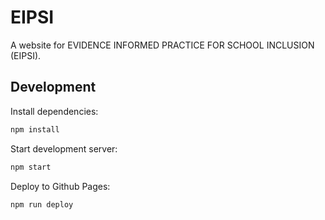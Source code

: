 # EIPSI

A website for EVIDENCE INFORMED PRACTICE FOR SCHOOL INCLUSION (EIPSI).

## Development

Install dependencies:

```sh
npm install
```

Start development server:

```sh
npm start
```

Deploy to Github Pages:

```sh
npm run deploy
```
